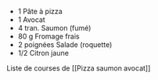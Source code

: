 - 1   Pâte à pizza
- 1   Avocat
- 4 tran. Saumon (fumé)
- 80 g Fromage frais
- 2 poignées Salade (roquette)
- 1/2   Citron jaune


Liste de courses de  [[Pizza saumon avocat]] 